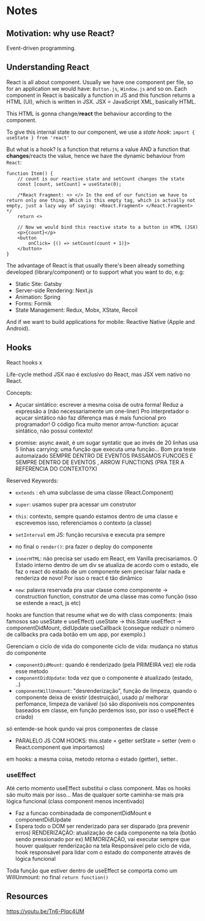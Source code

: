 # Notes

## Motivation: why use React?
Event-driven programming.

## Understanding React
React is all about component. Usually we have one component per file, so for an application we would have: ```Button.js```, ```Window.js``` and so on.
Each component in React is basically a function in JS and this function returns a HTML (UI), which is written in JSX.
JSX = JavaScript XML, basically HTML.

This HTML is gonna change/**react** the behaviour according to the component. 

To give this internal state to our component,  we use a *state hook*:
``` import { useState } from 'react' ```

But what is a hook? Is a function that returns a value AND a function that **changes**/reacts the value, hence we have the dynamic behaviour from ```React```:

```JS
function Item() {
    // count is our reactive state and setCount changes the state
    const [count, setCount] = useState(0);

    /*React Fragment: <> </> In the end of our function we have to return only one thing. Which is this empty tag, which is actually not empty, just a lazy way of saying: <React.Fragment> </React.Fragment> */
    return <>

    // Now we would bind this reactive state to a button in HTML (JSX)
    <p>{count}</p>
    <button 
        onClick= {() => setCount(count + 1)}>
    </button>
}
```

The advantage of React is that usually there's been already something developed (library/component) or to support what you want to do, e.g:
- Static Site: Gatsby
- Server-side Rendering: Next.js
- Animation: Spring
- Forms: Formik
- State Management: Redux, Mobx, XState, Recoil

And if we want to build applications for mobile: Reactive Native (Apple and Android).


## Hooks
React hooks x 

Life-cycle method
JSX nao é exclusivo do React, mas JSX vem nativo no React.

Concepts:
- Açucar sintático: escrever a mesma coisa de outra forma! Reduz a expressão a (não necessariamente um one-liner) 
Pro interpretador o açucar sintático não faz diferença mas é mais funcional pro programador! O código fica muito menor
arrow-function: açucar sintático, não possui contexto!

- promise: async await, é um sugar syntatic que ao invés de 20 linhas usa 5 linhas
carrying: uma função que executa uma função... Bom pra teste automaizado
SEMPRE DENTRO DE EVENTOS PASSAMOS FUNCOES
E SEMPRE DENTRO DE EVENTOS , ARROW FUNCTIONS (PRA TER A REFERENCIA DO CONTEXTO?X)

Reserved Keywords:
- ```extends``` : eh uma subclasse de uma classe (React.Component)
- ```super```: usamos super pra acessar um construtor
- ```this```: contexto, sempre quando estamos dentro de uma classe e escrevemos isso, referenciamos o contexto (a classe)

- ```setInterval``` em JS: função recursiva e executa pra sempre 
- no final o ```render()```: pra fazer o deploy do componente
- ```innerHTML```: não precisa ser usado em React, em Vanilla precisariamos. O Estado interno dentro de um div se atualiza
de acordo com o estado, ele faz o react do estado de um componente sem precisar falar nada e renderiza de novo! Por
isso o react é tão dinâmico
- ```new```: palavra reservada pra usar classe como componente -> construction function, construtor de uma classe mas como função
(isso se estende a react, js etc)

hooks are function that resume what we do with class components:
(mais famosos sao useState e useEffect)
useState -> this.State
useEffect -> componentDidMount, didUpdate
useCallback (consegue reduzir o número de callbacks pra cada botão em um app, por exemplo.)


Gerenciam o ciclo de vida do componente
ciclo de vida: mudança no status do componente
- ```componentDidMount```: quando é renderizado (pela PRIMEIRA vez) ele roda esse metodo
- ```componentDidUpdate```: toda vez que o componente é atualizado (estado, ..)
- ```componentWillUnmount```: "desrenderização", função de limpeza, quando o componente deixa de existir (destruição), usado p/ melhorar perfomance, limpeza de variável
(só são disponíveis nos componentes baseados em classe, em função perdemos isso, por isso o useEffect é criado)


só entende-se hook qundo vai pros componentes de classe
- PARALELO JS COM HOOKS:
this.state = getter
setState = setter (vem o React.component que importamos)

em hooks: a mesma coisa, metodo retorna o estado (getter), setter..

### useEffect
Até certo momento useEffect substitui o class component. Mas os hooks são muito mais por isso... Mas de qualquer sorte
caminha-se mais pra lógica funcional (class component menos incentivado)
- Faz a funcao combinadada de componentDidMount e componentDidUpdate
- Espera todo o DOM ser renderizado para ser disparado (pra prevenir erros)
RENDERIZAÇÃO: atualização de cada componente na tela (botão sendo pressionado por ex)
MEMORIZAÇÃO, vai executar sempre que houver qualquer renderização na tela
Responsável pelo ciclo de vida, hook responsável para lidar com o estado do componente através de lógica funcional

Toda função que estiver dentro de useEffect se comporta como um WillUnmount: no final ```return function()```

## Resources
https://youtu.be/Tn6-PIqc4UM


